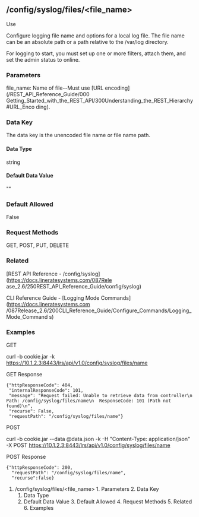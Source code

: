 ## /config/syslog/files/<file_name>

Use

Configure logging file name and options for a local log file. The file name
can be an absolute path or a path relative to the /var/log directory.

For logging to start, you must set up one or more filters, attach them, and
set the admin status to online.

### Parameters

file_name: Name of file--Must use [URL encoding](/REST_API_Reference_Guide/000
Getting_Started_with_the_REST_API/300Understanding_the_REST_Hierarchy#URL_Enco
ding).

### Data Key

The data key is the unencoded file name or file name path.

#### Data Type

string

#### Default Data Value

""

### Default Allowed

False

### Request Methods

GET, POST, PUT, DELETE

### Related

[REST API Reference - /config/syslog](https://docs.lineratesystems.com/087Rele
ase_2.6/250REST_API_Reference_Guide/config/syslog)

CLI Reference Guide - [Logging Mode Commands](https://docs.lineratesystems.com
/087Release_2.6/200CLI_Reference_Guide/Configure_Commands/Logging_Mode_Command
s)

### Examples

GET

curl -b cookie.jar -k
https://10.1.2.3:8443/lrs/api/v1.0/config/syslog/files/name

GET Response

    
    {"httpResponseCode": 404,
     "internalResponseCode": 101,
     "message": "Request failed: Unable to retrieve data from controller\n  Path: /config/syslog/files/name\n  ResponseCode: 101 (Path not found)\n",
     "recurse": False,
     "requestPath": "/config/syslog/files/name"}
    

POST

curl -b cookie.jar --data @data.json -k -H "Content-Type: application/json" -X
POST https://10.1.2.3:8443/lrs/api/v1.0/config/syslog/files/name

POST Response

    
    {"httpResponseCode": 200,
      "requestPath": "/config/syslog/files/name",
      "recurse":false}

  1. /config/syslog/files/<file_name>
    1. Parameters
    2. Data Key
      1. Data Type
      2. Default Data Value
    3. Default Allowed
    4. Request Methods
    5. Related
    6. Examples

